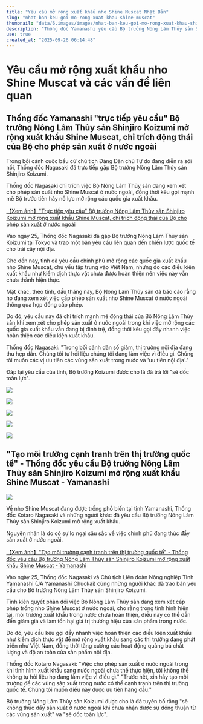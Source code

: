 ```yaml
---
title: "Yêu cầu mở rộng xuất khẩu nho Shine Muscat Nhật Bản"
slug: "nhat-ban-keu-goi-mo-rong-xuat-khau-shine-muscat"
thumbnail: "data/6.images/images/nhat-ban-keu-goi-mo-rong-xuat-khau-shine-muscat.webp"
description: "Thống đốc Yamanashi yêu cầu Bộ trưởng Nông Lâm Thủy sản Shinjiro Koizumi mở rộng xuất khẩu nho Shine Muscat, đồng thời chỉ trích kế hoạch cho phép sản xuất ở nước ngoài."
use: true
created_at: "2025-09-26 06:14:48"
---
```


# Yêu cầu mở rộng xuất khẩu nho Shine Muscat và các vấn đề liên quan

## Thống đốc Yamanashi "trực tiếp yêu cầu" Bộ trưởng Nông Lâm Thủy sản Shinjiro Koizumi mở rộng xuất khẩu Shine Muscat, chỉ trích động thái của Bộ cho phép sản xuất ở nước ngoài

Trong bối cảnh cuộc bầu cử chủ tịch Đảng Dân chủ Tự do đang diễn ra sôi nổi, Thống đốc Nagasaki đã trực tiếp gặp Bộ trưởng Nông Lâm Thủy sản Shinjiro Koizumi.

Thống đốc Nagasaki chỉ trích việc Bộ Nông Lâm Thủy sản đang xem xét cho phép sản xuất nho Shine Muscat ở nước ngoài, đồng thời kêu gọi mạnh mẽ Bộ trước tiên hãy nỗ lực mở rộng các quốc gia xuất khẩu.

[【Xem ảnh】"Trực tiếp yêu cầu" Bộ trưởng Nông Lâm Thủy sản Shinjiro Koizumi mở rộng xuất khẩu Shine Muscat, chỉ trích động thái của Bộ cho phép sản xuất ở nước ngoài](https://news.ntv.co.jp/n/ybs/category/society/ys495b0c23d8a946e9ad13fd3163533aa0/image?P=1&p=1)

Vào ngày 25, Thống đốc Nagasaki đã gặp Bộ trưởng Nông Lâm Thủy sản Koizumi tại Tokyo và trao một bản yêu cầu liên quan đến chiến lược quốc tế cho trái cây nội địa.

Cho đến nay, tỉnh đã yêu cầu chính phủ mở rộng các quốc gia xuất khẩu nho Shine Muscat, chủ yếu tập trung vào Việt Nam, nhưng do các điều kiện xuất khẩu như kiểm dịch thực vật chưa được hoàn thiện nên việc này vẫn chưa thành hiện thực.

Mặt khác, theo tỉnh, đầu tháng này, Bộ Nông Lâm Thủy sản đã báo cáo rằng họ đang xem xét việc cấp phép sản xuất nho Shine Muscat ở nước ngoài thông qua hợp đồng cấp phép.

Do đó, yêu cầu này đã chỉ trích mạnh mẽ động thái của Bộ Nông Lâm Thủy sản khi xem xét cho phép sản xuất ở nước ngoài trong khi việc mở rộng các quốc gia xuất khẩu vẫn đang bị đình trệ, đồng thời kêu gọi đẩy nhanh việc hoàn thiện các điều kiện xuất khẩu.

Thống đốc Nagasaki:
"Trong bối cảnh dân số giảm, thị trường nội địa đang thu hẹp dần. Chúng tôi tự hỏi liệu chúng tôi đang làm việc vì điều gì. Chúng tôi muốn các vị ưu tiên các vùng sản xuất trong nước và 'ưu tiên nội địa'."

Đáp lại yêu cầu của tỉnh, Bộ trưởng Koizumi được cho là đã trả lời "sẽ dốc toàn lực".

![](/images/20250925-05635712-ybs-001-4-view.webp)

![](/images/20250925-05635712-ybs-002-4-view.webp)

![](/images/20250925-05635712-ybs-003-4-view.webp)

![](/images/20250925-05635712-ybs-004-4-view.webp)

![](/images/20250925-05635712-ybs-005-4-view.webp)

## "Tạo môi trường cạnh tranh trên thị trường quốc tế" - Thống đốc yêu cầu Bộ trưởng Nông Lâm Thủy sản Shinjiro Koizumi mở rộng xuất khẩu Shine Muscat - Yamanashi

![](/images/20250925-22190056-utyv-000-2-view.webp)

Về nho Shine Muscat đang được trồng phổ biến tại tỉnh Yamanashi, Thống đốc Kotaro Nagasaki và những người khác đã yêu cầu Bộ trưởng Nông Lâm Thủy sản Shinjiro Koizumi mở rộng xuất khẩu.

Nguyên nhân là do có sự lo ngại sâu sắc về việc chính phủ đang thúc đẩy sản xuất ở nước ngoài.

[【Xem ảnh】"Tạo môi trường cạnh tranh trên thị trường quốc tế" - Thống đốc yêu cầu Bộ trưởng Nông Lâm Thủy sản Shinjiro Koizumi mở rộng xuất khẩu Shine Muscat - Yamanashi](https://newsdig.tbs.co.jp/articles/gallery/2190056?utm_source=news.yahoo.co.jp&utm_medium=referral&utm_campaign=partnerLink&ex_position=photo&ex_id=2190056&image=2)

Vào ngày 25, Thống đốc Nagasaki và Chủ tịch Liên đoàn Nông nghiệp Tỉnh Yamanashi (JA Yamanashi Chuokai) cùng những người khác đã trao bản yêu cầu cho Bộ trưởng Nông Lâm Thủy sản Shinjiro Koizumi.

Tỉnh kiên quyết phản đối việc Bộ Nông Lâm Thủy sản đang xem xét cấp phép trồng nho Shine Muscat ở nước ngoài, cho rằng trong tình hình hiện tại, môi trường xuất khẩu trong nước chưa hoàn thiện, điều này có thể dẫn đến giảm giá và làm tổn hại giá trị thương hiệu của sản phẩm trong nước.

Do đó, yêu cầu kêu gọi đẩy nhanh việc hoàn thiện các điều kiện xuất khẩu như kiểm dịch thực vật để mở rộng xuất khẩu sang các thị trường đang phát triển như Việt Nam, đồng thời tăng cường các hoạt động quảng bá chất lượng và độ an toàn của sản phẩm nội địa.

Thống đốc Kotaro Nagasaki:
"Việc cho phép sản xuất ở nước ngoài trong khi tình hình xuất khẩu sang nước ngoài chưa thể thực hiện, tôi không thể không tự hỏi liệu họ đang làm việc vì điều gì."
"Trước hết, xin hãy tạo môi trường để các vùng sản xuất trong nước có thể cạnh tranh trên thị trường quốc tế. Chúng tôi muốn điều này được ưu tiên hàng đầu."

Bộ trưởng Nông Lâm Thủy sản Koizumi được cho là đã tuyên bố rằng "sẽ không thúc đẩy sản xuất ở nước ngoài khi chưa nhận được sự đồng thuận từ các vùng sản xuất" và "sẽ dốc toàn lực".